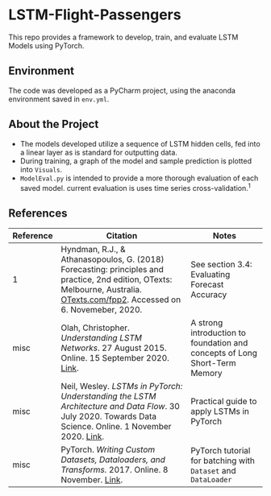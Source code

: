 # LSTM-Flight-Passengers
This repo provides a framework to develop, train, and evaluate LSTM Models using PyTorch.

## Environment
The code was developed as a PyCharm project, using the anaconda environment saved in `env.yml`.

## About the Project
* The models developed utilize a sequence of LSTM hidden cells, fed into a linear layer as is standard for outputting data.
* During training, a graph of the model and sample prediction is plotted into `Visuals`.
* `ModelEval.py` is intended to provide a more thorough evaluation of each saved model. current evaluation is uses time series cross-validation.<sup>1</sup>


## References
Reference | Citation | Notes
---- | ------- | ---
1 | Hyndman, R.J., & Athanasopoulos, G. (2018) Forecasting: principles and practice, 2nd edition, OTexts: Melbourne, Australia. [OTexts.com/fpp2](OTexts.com/fpp2). Accessed on 6. Novemeber, 2020. | See section 3.4: Evaluating Forecast Accuracy
misc | Olah, Christopher. _Understanding LSTM Networks_. 27 August 2015. Online. 15 September 2020. [Link](https://colah.github.io/posts/2015-08-Understanding-LSTMs/). | A strong introduction to foundation and concepts of Long Short-Term Memory
misc |  Neil, Wesley. _LSTMs in PyTorch: Understanding the LSTM Architecture and Data Flow_. 30 July 2020. Towards Data Science. Online. 1 November 2020.  [Link](https://towardsdatascience.com/lstms-in-pytorch-528b0440244). | Practical guide to apply LSTMs in PyTorch
misc | PyTorch. _Writing Custom Datasets, Dataloaders, and Transforms._ 2017. Online. 8 November. [Link](https://pytorch.org/tutorials/beginner/data_loading_tutorial.html). | PyTorch tutorial for batching with `Dataset` and `DataLoader`  